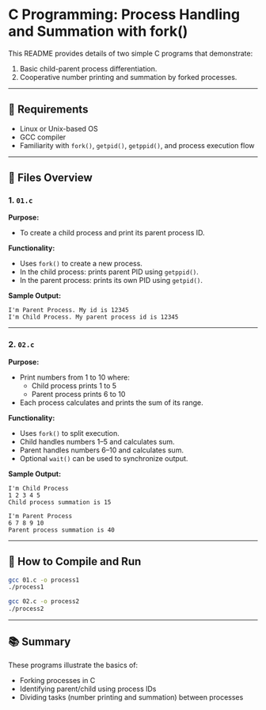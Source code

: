 # C Programming: Process Handling and Summation with fork()

This README provides details of two simple C programs that demonstrate:
1. Basic child-parent process differentiation.
2. Cooperative number printing and summation by forked processes.

---

## 🔧 Requirements
- Linux or Unix-based OS
- GCC compiler
- Familiarity with `fork()`, `getpid()`, `getppid()`, and process execution flow

---

## 📁 Files Overview

### 1. `01.c`
**Purpose:**
- To create a child process and print its parent process ID.

**Functionality:**
- Uses `fork()` to create a new process.
- In the child process: prints parent PID using `getppid()`.
- In the parent process: prints its own PID using `getpid()`.

**Sample Output:**
```
I'm Parent Process. My id is 12345
I'm Child Process. My parent process id is 12345
```

---

### 2. `02.c`
**Purpose:**
- Print numbers from 1 to 10 where:
  - Child process prints 1 to 5
  - Parent process prints 6 to 10
- Each process calculates and prints the sum of its range.

**Functionality:**
- Uses `fork()` to split execution.
- Child handles numbers 1–5 and calculates sum.
- Parent handles numbers 6–10 and calculates sum.
- Optional `wait()` can be used to synchronize output.

**Sample Output:**
```
I'm Child Process
1 2 3 4 5
Child process summation is 15

I'm Parent Process
6 7 8 9 10
Parent process summation is 40
```

---

## 🧪 How to Compile and Run
```sh
gcc 01.c -o process1
./process1

gcc 02.c -o process2
./process2
```

---

## 📚 Summary
These programs illustrate the basics of:
- Forking processes in C
- Identifying parent/child using process IDs
- Dividing tasks (number printing and summation) between processes
